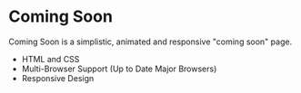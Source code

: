 Coming Soon
===========
Coming Soon is a simplistic, animated and responsive "coming soon" page.

- HTML and CSS
- Multi-Browser Support (Up to Date Major Browsers)
- Responsive Design

